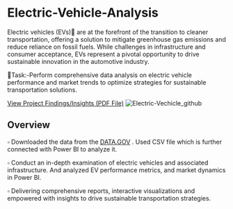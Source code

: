 # Electric-Vehicle-Analysis
Electric vehicles (EVs)🚗 are at the forefront of the transition to cleaner transportation, offering a solution to mitigate greenhouse gas emissions and reduce reliance on fossil fuels. While  challenges in infrastructure and consumer acceptance, EVs represent a pivotal opportunity to drive sustainable innovation in the automotive industry.

🎯Task:-Perform comprehensive data analysis on electric vehicle performance and market trends to optimize strategies for sustainable transportation solutions.

[View Project Findings/Insights (PDF File)](https://drive.google.com/file/d/1D5WWLTgUB6Vj8r2lqFS8F94wvjNvh4Pr/view?usp=drive_link)
![Electric-Vechicle_github](https://github.com/shraddhasangave99/Electric-Vehicle-Analysis/assets/153710836/c2839e98-64a8-4a7f-88f3-747383895f17)

## Overview

▫️ Downloaded the data from the [DATA.GOV](https://data.gov/) . Used CSV file which is further connected with Power BI to analyze it.

▫️ Conduct an in-depth examination of electric vehicles and associated infrastructure. And analyzed EV performance metrics, and market 
    dynamics in Power BI.

 ▫️ Delivering comprehensive reports, interactive visualizations and empowered with insights to drive sustainable transportation 
     strategies.

